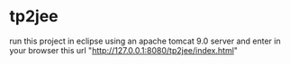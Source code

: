 # tp2jee
run this project in eclipse using an apache tomcat 9.0 server and enter in your browser this url "http://127.0.0.1:8080/tp2jee/index.html"
